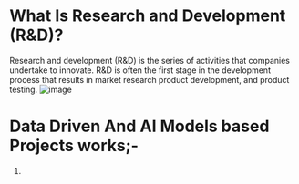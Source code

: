 # What Is Research and Development (R&D)?
Research and development (R&D) is the series of activities that companies undertake to innovate. R&D is often the first stage in the 
development process that results in market research product development, and product testing.
![image](https://github.com/SohelRana-aiub-Pro/Research-And-Development-Based-Projects/assets/133596903/c298ca74-50c8-4d96-8a60-0eae4b2d4fde)


# Data Driven And AI Models based Projects works;-

1. 
